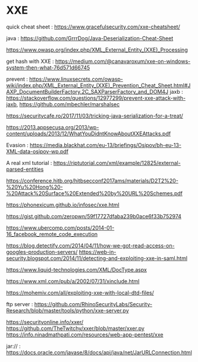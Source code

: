 # XXE

quick cheat sheet : https://www.gracefulsecurity.com/xxe-cheatsheet/

java : https://github.com/GrrrDog/Java-Deserialization-Cheat-Sheet

https://www.owasp.org/index.php/XML_External_Entity_(XXE)_Processing

get hash with XXE : https://medium.com/@canavaroxum/xxe-on-windows-system-then-what-76d571d66745

prevent : https://www.linuxsecrets.com/owasp-wiki/index.php/XML_External_Entity_(XXE)_Prevention_Cheat_Sheet.html#JAXP_DocumentBuilderFactory.2C_SAXParserFactory_and_DOM4J
jaxb : https://stackoverflow.com/questions/12977299/prevent-xxe-attack-with-jaxb, https://github.com/mbechler/marshalsec

https://securitycafe.ro/2017/11/03/tricking-java-serialization-for-a-treat/

https://2013.appsecusa.org/2013/wp-content/uploads/2013/12/WhatYouDidntKnowAboutXXEAttacks.pdf

Evasion : https://media.blackhat.com/eu-13/briefings/Osipov/bh-eu-13-XML-data-osipov-wp.pdf

A real xml tutorial : https://riptutorial.com/xml/example/12825/external-parsed-entities

https://conference.hitb.org/hitbsecconf2017ams/materials/D2T2%20-%20Yu%20Hong%20-%20Attack%20Surface%20Extended%20by%20URL%20Schemes.pdf

https://phonexicum.github.io/infosec/xxe.html

https://gist.github.com/zeropwn/59f17727dfaba239b0ace6f33b752974


https://www.ubercomp.com/posts/2014-01-16_facebook_remote_code_execution

https://blog.detectify.com/2014/04/11/how-we-got-read-access-on-googles-production-servers/
https://web-in-security.blogspot.com/2014/11/detecting-and-exploiting-xxe-in-saml.html


https://www.liquid-technologies.com/XML/DocType.aspx

https://www.xml.com/pub/a/2002/07/31/xinclude.html

https://mohemiv.com/all/exploiting-xxe-with-local-dtd-files/


ftp server : https://github.com/RhinoSecurityLabs/Security-Research/blob/master/tools/python/xxe-server.py


https://securityonline.info/xxer/
https://github.com/TheTwitchy/xxer/blob/master/xxer.py
https://info.ninadmathpati.com/resources/web-app-pentest/xxe

jar:// : https://docs.oracle.com/javase/8/docs/api/java/net/JarURLConnection.html
